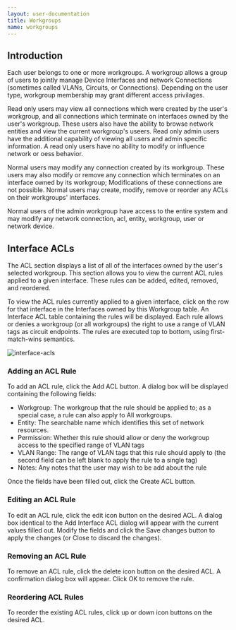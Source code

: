 ```yaml
---
layout: user-documentation
title: Workgroups
name: workgroups
---
```


## Introduction

Each user belongs to one or more workgroups. A workgroup allows a
group of users to jointly manage Device Interfaces and network
Connections (sometimes called VLANs, Circuits, or
Connections). Depending on the user type, workgroup membership may
grant different access privilages.

Read only users may view all connections which were created by the
user's workgroup, and all connections which terminate on interfaces
owned by the user's workgroup. These users also have the ability to
browse network entities and view the current workgroup's useers. Read
only admin users have the additional capability of viewing all users
and admin specific information. A read only users have no ability to
modify or influence network or oess behavior.

Normal users may modify any connection created by its workgroup. These
users may also modify or remove any connection which terminates on an
interface owned by its workgroup; Modifications of these connections
are not possible. Normal users may create, modify, remove or reorder
any ACLs on their workgroups' interfaces.

Normal users of the admin workgroup have access to the entire system
and may modify any network connection, acl, entity, workgroup, user or
network device.

## Interface ACLs

The ACL section displays a list of all of the interfaces owned by the
user's selected workgroup. This section allows you to view the current
ACL rules applied to a given interface. These rules can be added,
edited, removed, and reordered.

To view the ACL rules currently applied to a given interface, click on
the row for that interface in the Interfaces owned by this Workgroup
table. An Interface ACL table containing the rules will be
displayed. Each rule allows or denies a workgroup (or all workgroups)
the right to use a range of VLAN tags as circuit endpoints. The rules
are executed top to bottom, using first-match-wins semantics.

![interface-acls](/assets/img/frontend/workgroup/interface-acls.png)

### Adding an ACL Rule

To add an ACL rule, click the Add ACL button. A dialog box will be
displayed containing the following fields:

- Workgroup: The workgroup that the rule should be applied to; as a
  special case, a rule can also apply to All workgroups.
- Entity: The searchable name which identifies this set of network
  resources.
- Permission: Whether this rule should allow or deny the workgroup
  access to the specified range of VLAN tags
- VLAN Range: The range of VLAN tags that this rule should apply to
  (the second field can be left blank to apply the rule to a single
  tag)
- Notes: Any notes that the user may wish to be add about the rule
                
Once the fields have been filled out, click the Create ACL button.

### Editing an ACL Rule

To edit an ACL rule, click the edit icon button on the desired ACL. A
dialog box identical to the Add Interface ACL dialog will appear with
the current values filled out. Modify the fields and click the Save
changes button to apply the changes (or Close to discard the changes).

### Removing an ACL Rule

To remove an ACL rule, click the delete icon button on the desired
ACL. A confirmation dialog box will appear. Click OK to remove the
rule.

### Reordering ACL Rules

To reorder the existing ACL rules, click up or down icon buttons on
the desired ACL.
